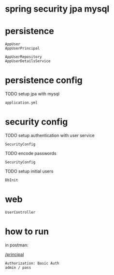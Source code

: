 # spring security jpa mysql

# persistence

    AppUser
    AppUserPrincipal

    AppUserRepository
    AppUserDetailsService

# persistence config

TODO setup jpa with mysql

    application.yml   

# security config

TODO setup authentication with user service

    SecurityConfig

TODO encode passwords

    SecurityConfig

TODO setup initial users

    DbInit

# web

    UserController

# how to run

in postman:

[/principal](http://localhost:8081/principal)

    Authorization: Basic Auth
    admin / pass
